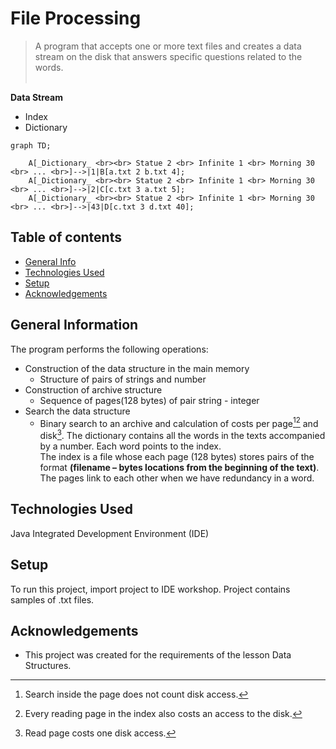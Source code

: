# File Processing
> A program that accepts one or more text files and creates a data stream on the disk that
answers specific questions related to the words. <br> <br>


__Data Stream__
* Index
* Dictionary


```mermaid
graph TD;

    A[_Dictionary_ <br><br> Statue 2 <br> Infinite 1 <br> Morning 30 <br> ... <br>]-->|1|B[a.txt 2 b.txt 4];
    A[_Dictionary_ <br><br> Statue 2 <br> Infinite 1 <br> Morning 30 <br> ... <br>]-->|2|C[c.txt 3 a.txt 5];
    A[_Dictionary_ <br><br> Statue 2 <br> Infinite 1 <br> Morning 30 <br> ... <br>]-->|43|D[c.txt 3 d.txt 40];

```

## Table of contents
* [General Info](#general-information)
* [Technologies Used](#technologies-used)
* [Setup](#setup)
* [Acknowledgements](#acknowledgements)

## General Information
Τhe program performs the following operations:
* Construction of the data structure in the main memory
    * Structure of pairs of strings and number
* Construction of archive structure 
    * Sequence of pages(128 bytes) of pair string - integer
* Search the data structure
    * Binary search to an archive and calculation of costs per page[^1][^3] and disk[^2]. 
The dictionary contains all the words in the texts accompanied by a number. Each word points to the index. <br>
The index is a file whose each page (128 bytes) stores pairs of the format __(filename – bytes locations from the beginning of the text)__. The pages link to each other when we have redundancy in a word.

## Technologies Used
Java Integrated Development Environment (IDE)



## Setup
To run this project, import project to IDE workshop.
Project contains samples of .txt files.

## Acknowledgements
- This project was created for the requirements of the lesson Data Structures.


[^1]: Search inside the page does not count disk access.
[^2]: Read page costs one disk access.
[^3]: Every reading page in the index also costs an access to the disk. 

